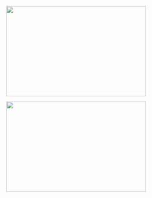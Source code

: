 <!--🖼️RICK-->
<p align="center">
<img src="https://i.pinimg.com/originals/78/32/e8/7832e895ea123c853f49cb611c20e561.gif" height="240" width="370">
</p>
<p align="center">
<img src="https://www.codewars.com/users/f0Fx/badges/large" height="240" width="370">
</p>
